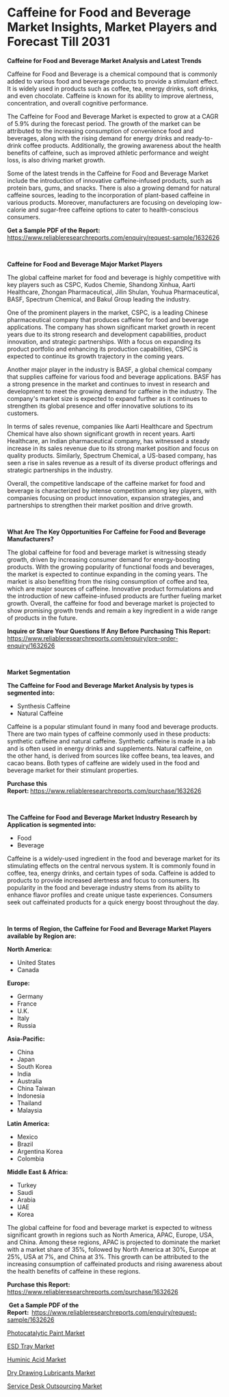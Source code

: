 <p><h1>Caffeine for Food and Beverage Market Insights, Market Players and Forecast Till 2031</h1></p><p><strong>Caffeine for Food and Beverage Market Analysis and Latest Trends</strong></p>
<p><p>Caffeine for Food and Beverage is a chemical compound that is commonly added to various food and beverage products to provide a stimulant effect. It is widely used in products such as coffee, tea, energy drinks, soft drinks, and even chocolate. Caffeine is known for its ability to improve alertness, concentration, and overall cognitive performance.</p><p>The Caffeine for Food and Beverage Market is expected to grow at a CAGR of 5.9% during the forecast period. The growth of the market can be attributed to the increasing consumption of convenience food and beverages, along with the rising demand for energy drinks and ready-to-drink coffee products. Additionally, the growing awareness about the health benefits of caffeine, such as improved athletic performance and weight loss, is also driving market growth.</p><p>Some of the latest trends in the Caffeine for Food and Beverage Market include the introduction of innovative caffeine-infused products, such as protein bars, gums, and snacks. There is also a growing demand for natural caffeine sources, leading to the incorporation of plant-based caffeine in various products. Moreover, manufacturers are focusing on developing low-calorie and sugar-free caffeine options to cater to health-conscious consumers.</p></p>
<p><strong>Get a Sample PDF of the Report:&nbsp;</strong> <a href="https://www.reliableresearchreports.com/enquiry/request-sample/1632626">https://www.reliableresearchreports.com/enquiry/request-sample/1632626</a></p>
<p>&nbsp;</p>
<p><strong>Caffeine for Food and Beverage Major Market Players</strong></p>
<p><p>The global caffeine market for food and beverage is highly competitive with key players such as CSPC, Kudos Chemie, Shandong Xinhua, Aarti Healthcare, Zhongan Pharmaceutical, Jilin Shulan, Youhua Pharmaceutical, BASF, Spectrum Chemical, and Bakul Group leading the industry.</p><p>One of the prominent players in the market, CSPC, is a leading Chinese pharmaceutical company that produces caffeine for food and beverage applications. The company has shown significant market growth in recent years due to its strong research and development capabilities, product innovation, and strategic partnerships. With a focus on expanding its product portfolio and enhancing its production capabilities, CSPC is expected to continue its growth trajectory in the coming years.</p><p>Another major player in the industry is BASF, a global chemical company that supplies caffeine for various food and beverage applications. BASF has a strong presence in the market and continues to invest in research and development to meet the growing demand for caffeine in the industry. The company's market size is expected to expand further as it continues to strengthen its global presence and offer innovative solutions to its customers.</p><p>In terms of sales revenue, companies like Aarti Healthcare and Spectrum Chemical have also shown significant growth in recent years. Aarti Healthcare, an Indian pharmaceutical company, has witnessed a steady increase in its sales revenue due to its strong market position and focus on quality products. Similarly, Spectrum Chemical, a US-based company, has seen a rise in sales revenue as a result of its diverse product offerings and strategic partnerships in the industry.</p><p>Overall, the competitive landscape of the caffeine market for food and beverage is characterized by intense competition among key players, with companies focusing on product innovation, expansion strategies, and partnerships to strengthen their market position and drive growth.</p></p>
<p>&nbsp;</p>
<p><strong>What Are The Key Opportunities For Caffeine for Food and Beverage Manufacturers?</strong></p>
<p><p>The global caffeine for food and beverage market is witnessing steady growth, driven by increasing consumer demand for energy-boosting products. With the growing popularity of functional foods and beverages, the market is expected to continue expanding in the coming years. The market is also benefiting from the rising consumption of coffee and tea, which are major sources of caffeine. Innovative product formulations and the introduction of new caffeine-infused products are further fueling market growth. Overall, the caffeine for food and beverage market is projected to show promising growth trends and remain a key ingredient in a wide range of products in the future.</p></p>
<p><strong>Inquire or Share Your Questions If Any Before Purchasing This Report:</strong> <a href="https://www.reliableresearchreports.com/enquiry/pre-order-enquiry/1632626">https://www.reliableresearchreports.com/enquiry/pre-order-enquiry/1632626</a></p>
<p>&nbsp;</p>
<p><strong>Market Segmentation</strong></p>
<p><strong>The Caffeine for Food and Beverage Market Analysis by types is segmented into:</strong></p>
<p><ul><li>Synthesis Caffeine</li><li>Natural Caffeine</li></ul></p>
<p><p>Caffeine is a popular stimulant found in many food and beverage products. There are two main types of caffeine commonly used in these products: synthetic caffeine and natural caffeine. Synthetic caffeine is made in a lab and is often used in energy drinks and supplements. Natural caffeine, on the other hand, is derived from sources like coffee beans, tea leaves, and cacao beans. Both types of caffeine are widely used in the food and beverage market for their stimulant properties.</p></p>
<p><strong>Purchase this Report:&nbsp;</strong><a href="https://www.reliableresearchreports.com/purchase/1632626">https://www.reliableresearchreports.com/purchase/1632626</a></p>
<p>&nbsp;</p>
<p><strong>The Caffeine for Food and Beverage Market Industry Research by Application is segmented into:</strong></p>
<p><ul><li>Food</li><li>Beverage</li></ul></p>
<p><p>Caffeine is a widely-used ingredient in the food and beverage market for its stimulating effects on the central nervous system. It is commonly found in coffee, tea, energy drinks, and certain types of soda. Caffeine is added to products to provide increased alertness and focus to consumers. Its popularity in the food and beverage industry stems from its ability to enhance flavor profiles and create unique taste experiences. Consumers seek out caffeinated products for a quick energy boost throughout the day.</p></p>
<p>&nbsp;</p>
<p><strong>In terms of Region, the Caffeine for Food and Beverage Market Players available by Region are:</strong></p>
<p>
    <p> <strong> North America: </strong>
        <ul>
            <li>United States</li>
            <li>Canada</li>
        </ul>
        </p> 
    <p> <strong> Europe: </strong>
        <ul>
            <li>Germany</li>
            <li>France</li>
            <li>U.K.</li>
            <li>Italy</li>
            <li>Russia</li>
        </ul>
        </p> 
    <p> <strong> Asia-Pacific: </strong>
        <ul>
            <li>China</li>
            <li>Japan</li>
            <li>South Korea</li>
            <li>India</li>
            <li>Australia</li>
            <li>China Taiwan</li>
            <li>Indonesia</li>
            <li>Thailand</li>
            <li>Malaysia</li>
        </ul>
        </p> 
    <p> <strong> Latin America: </strong>
        <ul>
            <li>Mexico</li>
            <li>Brazil</li>
            <li>Argentina Korea</li>
            <li>Colombia</li>
        </ul>
        </p> 
    <p> <strong> Middle East & Africa: </strong>
        <ul>
            <li>Turkey</li>
            <li>Saudi</li>
            <li>Arabia</li>
            <li>UAE</li>
            <li>Korea</li>
        </ul>
    </p>
    </p>
<p><p>The global caffeine for food and beverage market is expected to witness significant growth in regions such as North America, APAC, Europe, USA, and China. Among these regions, APAC is projected to dominate the market with a market share of 35%, followed by North America at 30%, Europe at 25%, USA at 7%, and China at 3%. This growth can be attributed to the increasing consumption of caffeinated products and rising awareness about the health benefits of caffeine in these regions.</p></p>
<p><strong>Purchase this Report: </strong><a href="https://www.reliableresearchreports.com/purchase/1632626">https://www.reliableresearchreports.com/purchase/1632626</a></p>
<p>&nbsp;<strong>Get a Sample PDF of the Report:&nbsp;&nbsp;</strong><a href="https://www.reliableresearchreports.com/enquiry/request-sample/1632626">https://www.reliableresearchreports.com/enquiry/request-sample/1632626</a></p>
<p><strong></strong></p>
<p><p><a href="https://view.publitas.com/reportprime-1/photocatalytic-paint-market-size-growth-and-forecast-from-2024-2031/">Photocatalytic Paint Market</a></p><p><a href="https://metal-farmhouse-e95.notion.site/ESD-Tray-Market-Research-Report-Forecasted-for-Period-from-2024-2031-by-Market-Type-Market-Appli-318dae071d85498ea9528e7a79fd9c92">ESD Tray Market</a></p><p><a href="https://view.publitas.com/reportprime-1/huminic-acid-market-with-the-goal-of-estimating-the-market-size-and-future-growth-potential-of-various-market-segments-based-on-component-applications-end-user-and-region/">Huminic Acid Market</a></p><p><a href="https://gratis-rainforest-2ca.notion.site/Dry-Drawing-Lubricants-Market-Size-Market-Share-and-Global-Market-Analysis-Report-2024-2031-da4456141d024ce795efd95e4267bf90">Dry Drawing Lubricants Market</a></p><p><a href="https://crocus-run-b5a.notion.site/Service-Desk-Outsourcing-Market-Offer-Valuable-Insights-into-Market-Size-Market-Share-Market-Trend-87f63853ed7f47ad9c62c149eeec7e53">Service Desk Outsourcing Market</a></p></p>